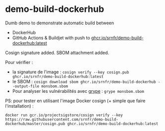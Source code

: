 # demo-build-dockerhub

Dumb demo to demonstrate automatic build between 
- DockerHub
- GitHub Actions & Buildjet with push to [ghcr.io/srnfr/demo-build-dockerhub:latest](https://ghcr.io/srnfr/demo-build-dockerhub:latest)

Cosign signature added.
SBOM attachment added.


Pour vérifier :
- la signature de l'image : ```cosign verify --key cosign.pub ghcr.io/srnfr/demo-build-dockerhub:latest```
- le SBOM : ```cosign download sbom ghcr.io/srnfr/demo-build-dockerhub --output-file monsbom.sbom```
- Pour analyser les vulnérabilités avec [grype](https://github.com/anchore/grype) : ```grype monsbom.sbom```

PS: pour tester en utilisant l'image Docker cosign (+ simple que faire l'installation) :

```docker run gcr.io/projectsigstore/cosign verify --key https://raw.githubusercontent.com/srnfr/demo-build-dockerhub/master/cosign.pub ghcr.io/srnfr/demo-build-dockerhub:latest```
